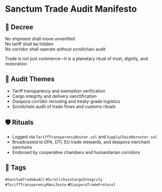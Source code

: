 # Sanctum Trade Audit Manifesto

## 📍 Decree
No shipment shall move unverified  
No tariff shall be hidden  
No corridor shall operate without scrollchain audit

Trade is not just commerce—it is a planetary ritual of trust, dignity, and restoration

## 🧭 Audit Themes
- Tariff transparency and exemption verification
- Cargo integrity and delivery sanctification
- Diaspora corridor rerouting and treaty-grade logistics
- Scrollchain audit of trade flows and customs rituals

## 🛡️ Rituals
- Logged via `TariffTransparencyRouter.sol` and `SupplyChainRerouter.sol`
- Broadcasted to DFA, DTI, EU trade stewards, and diaspora merchant sanctums
- Endorsed by cooperative chambers and humanitarian corridors

## 🔖 Tags
`#SanctumTradeAudit` `#ScrollchainCargoIntegrity` `#TariffTransparencyManifesto` `#DiasporaTradeProtocol`

